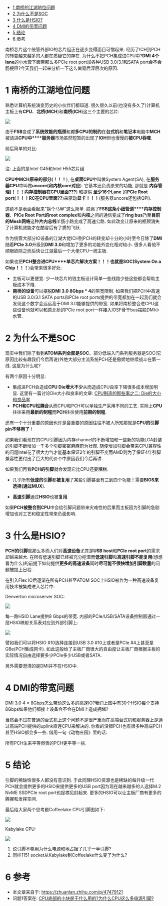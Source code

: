 
<!-- @import "[TOC]" {cmd="toc" depthFrom=1 depthTo=6 orderedList=false} -->

<!-- code_chunk_output -->

* [1 南桥的江湖地位问题](#1-南桥的江湖地位问题)
* [2 为什么不是SOC](#2-为什么不是soc)
* [3 什么是HSIO?](#3-什么是hsio)
* [4 DMI的带宽问题](#4-dmi的带宽问题)
* [5 结论](#5-结论)
* [6 参考](#6-参考)

<!-- /code_chunk_output -->

南桥芯片这个统管外部IO的芯片组正在逐步变得面目可憎起来. 经历了ICH到PCH的转变越来越多的人都在质疑它的存在. 为什么不把PCH集成进CPU中?**DMI 4个lane**的小水管下面带那么多PCIe root port加各种USB 3.0/3.1和SATA port会不会肠梗阻?今天我们一起来分析一下这么做背后深层次的原因. 

# 1 南桥的江湖地位问题

熟悉计算机系统演变历史的小伙伴们都知道. 很久很久以前(也没有多久了)计算机主板上有**CPU**、**北桥(MCH**)和**南桥(ICH**)这三个主要的芯片: 

![](./images/2019-04-22-16-59-59.png)

由于**FSB**变成了**系统效能的瓶颈**和**对多CPU的制约**在**台式机**和**笔记本**电脑中**MCH**被请进**CPU中****服务器**市场虽然短暂的出现了**IOH**但也慢慢的**被CPU吞噬**. 

前后简单的对比:

![](./images/2019-04-22-17-01-31.png)

注: 上面的是Intel G45和Intel H55芯片组

**CPU中MCH原来的部分(！！！**), 在**桌面CPU**中叫做System Agent(SA), 在**服务器CPU**中叫做**uncore(和内核core对应**). 它基本还负责原来的功能, 那就是 **内存管理(！！！内存控制器在CPU里面???**) 和提供 **至少16个Lane** 的**PCIe Root port(！！！RC在CPU里面??**)来驱动**显卡！！！**(服务器uncore还包括QPI). 

这绝不是表面看起来"换个马甲"这么简单. 脱离了**FSB这条小细管道****内存控制器**、**PICe Root Port的root complex**和**内核**之间的通信变成了**ring bus**乃至**目前的Mesh网络**这种**片内总线**羊肠小路变成了高速公路. 如此改变让原来的瓶颈消失了计算机效能才在酷睿后有了质的飞跃. 

作为统管大部分IO设备的江湖大佬ICH到PCH的转变却十分的小时至今日除了**DMI**随着**PCIe 3.0**升级到**DMI 3.0**和增加了更多的功能外变化相对较小. 很多人看他不顺眼欲除之而后快让江湖最后一个大佬CPU一统主板. 

如果也把**PCH整合进CPU****单芯片解决方案！！！**也就是**SOC(System On a Chip！！！**)会带来很多好处: 

- 主板可以更便宜. 少一块芯片的钱主板设计简单一些线路少些这些都会帮助主板成本下降. 
- **南桥的设备**可以摆脱**DMI 3.0 8Gbps \* 4**的带宽限制. 如果我们把PCH中高速的USB 3.0/3.1 SATA ports和PCIe root ports提供的带宽都加在一起我们就会发现这个数字会远远高于DMI 3.0能够提供的带宽. 如果将南桥整合进CPU这些设备也就可以和原北桥的PCIe root port一样接入IOSF骨干bus摆脱DMI小水管. 

# 2 为什么不是SOC

现实中我们除了看到**ATOM系列全部是SOC**、部分低端入门系列服务器是SOC(它原因比较有趣我们今后再说)外绝大部分主流系统PCH还是傲娇地继续战斗在第一线. 这是为什么呢?

有两个原因十分明显: 

- 集成进PCH会造成**CPU Die增大不少**从而造成CPU良率下降很多成本增加明显. 这里有一篇讨论Die大小和良率的文章: [CPU制造的那些事之二: Die的大小和良品率](https://zhuanlan.zhihu.com/p/29767262)
- **PCH和CPU松耦合**从而CPU和PCH可以单独生产采用不同的工艺. 实际上**CPU**往往采用**最新的制程**而**PCH**往往使用**前期的制程**. 

还有一个十分重要的原因也许是最重要的原因往往不被人所知那就是**CPU的引脚pin不够用了**！

如果我们看现在的CPU引脚因为内存channel的不断增加和一些新的功能LGA封装的引脚不断增加一千多个引脚密密麻麻蔚为壮观. 随便增加引脚会带来CPU兼容性的问题Intel花了很大力气才能基本保证2年的引脚不变而AMD则为了保证4年引脚兼容性更付出了巨大的代价个中原因我们今后再讲. 

如果我们再看**PCH的引脚**就会发现它比CPU还要糟糕. 

- 几乎所有**低速的引脚**都**被复用**了某些引脚甚至有三到四个功能！需要**BIOS来选择(通过MUX**). 

- **高速引脚**通过**HSIO**也被**复用**. 

如果**PCH被整合到CPU**中会给引脚问题带来灾难性的后果而主板因为引脚的急剧增加也对工艺和稳定性带来负面影响. 

# 3 什么是HSIO?

**PCH的引脚**就那么多而人们对**高速设备**尤其是**USB host**和**PCIe root port**的需求却越来越大. 在所有低速引脚已经被充分挖潜而**低速引脚**和**高速引脚不能复用**(想想看为什么)的前提下如何提供**更多的高速设备**同时**尽可能不很快增加引脚数量**的问题被提上日程. 

在引入Flex IO后逐渐在所有PCH甚至ATOM SOC上HSIO被作为一种高速设备复用技术被集成进入芯片中: 

Denverton microserver SOC:

![](./images/2019-04-22-17-35-09.png)

每一路HSIO Lane提供8 Gbps的带宽. 内部的PCIe/USB/SATA设备控制器通过一层HSIO映射关系表对应到外部引脚上: 

![](./images/2019-04-22-17-35-33.png)

譬如我们可以将HSIO \#10选择连接到USB 3.0 \#10上或者是PCIe \#4上甚至是GBe(PCH集成网卡). 如此这般给了主板厂商很大的自由度让主板厂商根据主板的实际情况自由选择要多少PCIe多少USB或者SATA. 

另外需要澄清的是DMI并不在HSIO中. 

# 4 DMI的带宽问题

DMI 3.0 4 × 8Gbps怎么带动这么多的高速IO?我们上图中有30个HSIO每个支持8Gbps如果他们都接上设备会不会在DMI上造成拥堵?

当然会不过在普通的台式机上这个问题不是很严重而在高端台式机和服务器上是通过高端PCH提供的uplink直连CPU来解决的. 你看的没错PCH也有很多种高端PCH甚至HSIO都会多一些. 借用一句《动物庄园》里的话: 

所有PCH生来平等但贵的PCH更平等一些. 

# 5 结论

引脚的稀缺性很多人都没有意识到. 于此同理HSIO资源也是稀缺的每升级一代PCH就会提供更多的HSIO来提供更多的USB port因为现在越来越多的人选择M.2 NvME SSDPCIe root port也捉襟见肘起来. 更多的HSIO可以让主板厂商有更多的腾挪和发挥空间. 

最后给大家两个思考题Coffeelake CPU引脚图如下: 

![](./images/2019-04-23-09-03-17.png)

Kabylake CPU:

![](./images/2019-04-23-09-03-33.png)

1. 说引脚不够用为什么电源和地占据了几乎一半引脚?
2. 同样1151 socket从Kabylake到Coffeelake什么变了为什么?


# 6 参考

- 本文章来自于: https://zhuanlan.zhihu.com/p/47479121
- 问题1答案在: [CPU底部的小块是干什么用的?为什么CPU这么多电源引脚?](https://zhuanlan.zhihu.com/p/48593932)